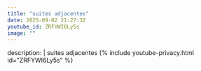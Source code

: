 ```yaml
---
title: "suites adjacentes"
date: 2025-09-02 21:27:32 
youtube_id: ZRFYWI6Ly5s
image: ""
---
```

description: |
  suites adjacentes
{% include youtube-privacy.html id="ZRFYWI6Ly5s" %}
